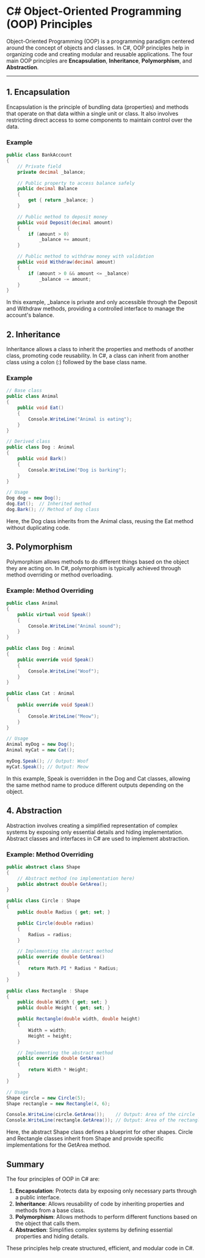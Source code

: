 # C# Object-Oriented Programming (OOP) Principles

Object-Oriented Programming (OOP) is a programming paradigm centered around the concept of objects and classes. In C#, OOP principles help in organizing code and creating modular and reusable applications. The four main OOP principles are **Encapsulation**, **Inheritance**, **Polymorphism**, and **Abstraction**.

---

## 1. Encapsulation

Encapsulation is the principle of bundling data (properties) and methods that operate on that data within a single unit or class. It also involves restricting direct access to some components to maintain control over the data.

### Example

```csharp
public class BankAccount
{
    // Private field
    private decimal _balance;

    // Public property to access balance safely
    public decimal Balance
    {
        get { return _balance; }
    }

    // Public method to deposit money
    public void Deposit(decimal amount)
    {
        if (amount > 0)
            _balance += amount;
    }

    // Public method to withdraw money with validation
    public void Withdraw(decimal amount)
    {
        if (amount > 0 && amount <= _balance)
            _balance -= amount;
    }
}
```
In this example, _balance is private and only accessible through the Deposit and Withdraw methods, providing a controlled interface to manage the account's balance.

## 2. Inheritance

Inheritance allows a class to inherit the properties and methods of another class, promoting code reusability. In C#, a class can inherit from another class using a colon (:) followed by the base class name.

### Example

```csharp
// Base class
public class Animal
{
    public void Eat()
    {
        Console.WriteLine("Animal is eating");
    }
}

// Derived class
public class Dog : Animal
{
    public void Bark()
    {
        Console.WriteLine("Dog is barking");
    }
}

// Usage
Dog dog = new Dog();
dog.Eat();  // Inherited method
dog.Bark(); // Method of Dog class

```
Here, the Dog class inherits from the Animal class, reusing the Eat method without duplicating code.

## 3. Polymorphism

Polymorphism allows methods to do different things based on the object they are acting on. In C#, polymorphism is typically achieved through method overriding or method overloading.

### Example: Method Overriding

```csharp
public class Animal
{
    public virtual void Speak()
    {
        Console.WriteLine("Animal sound");
    }
}

public class Dog : Animal
{
    public override void Speak()
    {
        Console.WriteLine("Woof");
    }
}

public class Cat : Animal
{
    public override void Speak()
    {
        Console.WriteLine("Meow");
    }
}

// Usage
Animal myDog = new Dog();
Animal myCat = new Cat();

myDog.Speak(); // Output: Woof
myCat.Speak(); // Output: Meow


```
In this example, Speak is overridden in the Dog and Cat classes, allowing the same method name to produce different outputs depending on the object.

## 4. Abstraction

Abstraction involves creating a simplified representation of complex systems by exposing only essential details and hiding implementation. Abstract classes and interfaces in C# are used to implement abstraction.

### Example: Method Overriding

```csharp
public abstract class Shape
{
    // Abstract method (no implementation here)
    public abstract double GetArea();
}

public class Circle : Shape
{
    public double Radius { get; set; }

    public Circle(double radius)
    {
        Radius = radius;
    }

    // Implementing the abstract method
    public override double GetArea()
    {
        return Math.PI * Radius * Radius;
    }
}

public class Rectangle : Shape
{
    public double Width { get; set; }
    public double Height { get; set; }

    public Rectangle(double width, double height)
    {
        Width = width;
        Height = height;
    }

    // Implementing the abstract method
    public override double GetArea()
    {
        return Width * Height;
    }
}

// Usage
Shape circle = new Circle(5);
Shape rectangle = new Rectangle(4, 6);

Console.WriteLine(circle.GetArea());    // Output: Area of the circle
Console.WriteLine(rectangle.GetArea()); // Output: Area of the rectangle


```
Here, the abstract Shape class defines a blueprint for other shapes. Circle and Rectangle classes inherit from Shape and provide specific implementations for the GetArea method.


## Summary

The four principles of OOP in C# are:

 1. **Encapsulation**: Protects data by exposing only necessary parts through a public interface.
 2. **Inheritance**: Allows reusability of code by inheriting properties and methods from a base class.
 3. **Polymorphism**: Allows methods to perform different functions based on the object that calls them.
 4. **Abstraction**: Simplifies complex systems by defining essential properties and hiding details.

These principles help create structured, efficient, and modular code in C#.